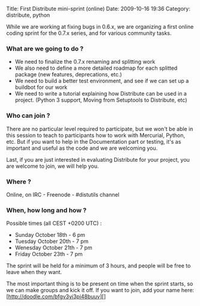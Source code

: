 Title: First Distribute mini-sprint (online)
Date: 2009-10-16 19:36
Category: distribute, python

While we are working at fixing bugs in 0.6.x, we are organizing a first
online coding sprint for the 0.7.x series, and for various community
tasks.   
### What are we going to do ?

  
-   We need to finalize the 0.7.x renaming and splitting work
-   We also need to define a more detailed roadmap for each splitted
    package (new features, deprecations, etc.)
-   We need to build a better test environment, and see if we can set up
    a buildbot for our work
-   We need to write a tutorial explaining how Distribute can be used in
    a project. (Python 3 support, Moving from Setuptools to Distribute,
    etc)

  
### Who can join ?

  
There are no particular level required to participate, but we won't be
able in this session to teach to participants how to work with
Mercurial, Python, etc. But if you want to help in the Documentation
part or testing, it's as important and useful as the code and we are
welcoming you.   
  
Last, if you are just interested in evaluating Distribute for your
project, you are welcome to join, we will help you.   
### Where ?

  
Online, on IRC - Freenode - \#distutils channel   
### When, how long and how ?

  
Possible times (all CEST +0200 UTC) :   
-   Sunday October 18th - 6 pm
-   Tuesday October 20th - 7 pm
-   Wenesday October 21th - 7 pm
-   Friday October 23th - 7 pm

  
The sprint will be held for a minimum of 3 hours, and people will be
free to leave when they want.   
  
The most important thing is to be present on time when the sprint
starts, so we can make groups and kick it off. If you want to join, add
your name here: [http://doodle.com/bfgv3yi3pi48buuv][]

  [http://doodle.com/bfgv3yi3pi48buuv]: http://doodle.com/bfgv3yi3pi48buuv
